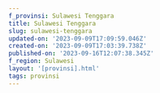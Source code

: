```yaml
---
f_provinsi: Sulawesi Tenggara
title: Sulawesi Tenggara
slug: sulawesi-tenggara
updated-on: '2023-09-09T17:09:59.046Z'
created-on: '2023-09-09T17:03:39.738Z'
published-on: '2023-09-16T12:07:38.345Z'
f_region: Sulawesi
layout: '[provinsi].html'
tags: provinsi
---
```



